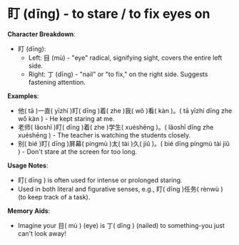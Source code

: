 # **盯 (dīng) - to stare / to fix eyes on**

**Character Breakdown**:  
- 盯 (dīng):
  - Left: 目 (mù) - "eye" radical, signifying sight, covers the entire left side.
  - Right: 丁 (dīng) - "nail" or "to fix," on the right side. Suggests fastening attention.

**Examples**:  
- 他( tā )一直( yīzhí )盯( dīng )着( zhe )我( wǒ )看( kàn )。( tā yīzhí dīng zhe wǒ kàn ) - He kept staring at me.  
- 老师( lǎoshī )盯( dīng )着( zhe )学生( xuéshēng )。( lǎoshī dīng zhe xuéshēng ) - The teacher is watching the students closely.  
- 别( bié )盯( dīng )屏幕( píngmù )太( tài )久( jiǔ )。( bié dīng píngmù tài jiǔ ) - Don't stare at the screen for too long.

**Usage Notes**:  
- 盯( dīng ) is often used for intense or prolonged staring.  
- Used in both literal and figurative senses, e.g., 盯( dīng )任务( rènwù ) (to keep track of a task).

**Memory Aids**:  
- Imagine your 目( mù ) (eye) is 丁( dīng ) (nailed) to something-you just can't look away!